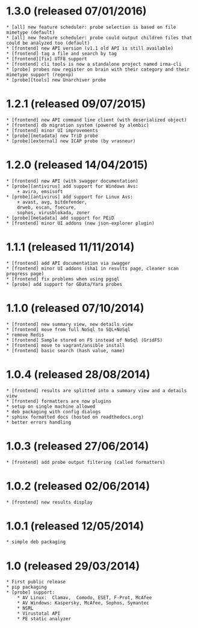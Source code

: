 1.3.0 (released 07/01/2016)
===========================

    * [all] new feature scheduler: probe selection is based on file mimetype (default)
    * [all] new feature scheduler: probe could output children files that could be analyzed too (default)
    * [frontend] new API version (v1.1 old API is still available)
    * [frontend] tag a file and search by tag
    * [frontend][fix] UTF8 support
    * [frontend] cli tools is now a standalone project named irma-cli
    * [probe] probes now register on brain with their category and their mimetype support (regexp)
    * [probe][tools] new Unarchiver probe

1.2.1 (released 09/07/2015)
===========================

    * [frontend] new API command line client (with deserialized object)
    * [frontend] db migration system (powered by alembic)
    * [frontend] minor UI improvements
    * [probe][metadata] new TriD probe
    * [probe][external] new ICAP probe (by vrasneur)

1.2.0 (released 14/04/2015)
===========================

    * [frontend] new API (with swagger documentation)
    * [probe][antivirus] add support for Windows Avs:
        + avira, emsisoft
    * [probe][antivirus] add support for Linux Avs:
        + avast, avg, bitdefender,
        drweb, escan, fsecure,
        sophos, virusblokada, zoner
    * [probe][metadata] add support for PEiD
    * [frontend] minor UI addons (new json-explorer plugin)

1.1.1 (released 11/11/2014)
===========================

    * [frontend] add API documentation via swagger
    * [frontend] minor UI addons (sha1 in results page, cleaner scan progress page)
    * [frontend] fix problems when using pgsql
    * [probe] add support for GData/Yara probes

1.1.0 (released 07/10/2014)
===========================

    * [frontend] new summary view, new details view
    * [frontend] move from full NoSql to SQL+NoSql
    * remove Redis
    * [frontend] Sample stored on FS instead of NoSql (GridFS)
    * [frontend] move to vagrant/ansible install
    * [frontend] basic search (hash value, name)

1.0.4 (released 28/08/2014)
===========================

    * [frontend] results are splitted into a summary view and a details view
    * [frontend] formatters are now plugins
    * setup on single machine allowed
    * deb packaging with config dialogs
    * sphinx formatted docs (hosted on readthedocs.org)
    * better errors handling

1.0.3 (released 27/06/2014)
===========================

    * [frontend] add probe output filtering (called formatters)

1.0.2 (released 02/06/2014)
===========================

    * [frontend] new results display

1.0.1 (released 12/05/2014)
===========================

    * simple deb packaging

1.0   (released 29/03/2014)
===========================

    * First public release
    * pip packaging
    * [probe] support:
        * AV Linux:  Clamav,  Comodo, ESET, F-Prot, McAfee
        * AV Windows: Kaspersky, McAfee, Sophos, Symantec
        * NSRL
        * Virustotal API
        * PE static analyzer


